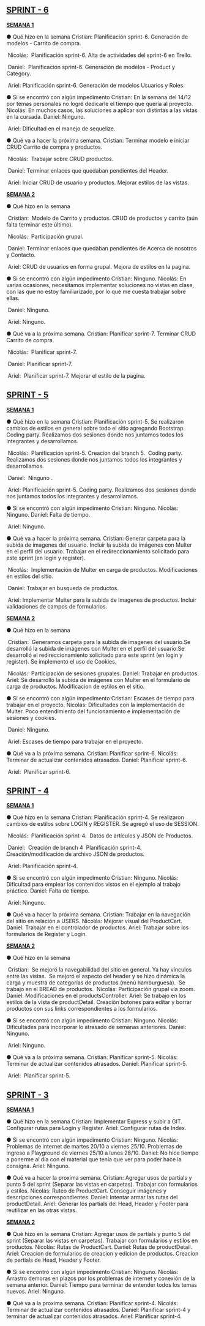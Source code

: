 ## **<u>SPRINT - 6</u>**

**<u>SEMANA 1</u>**

● Qué hizo en la semana
	Cristian: 
				Planificación sprint-6. 
				Generación de modelos - Carrito de compra.

​	Nicolás: 
​				Planificación sprint-6. 																																 				Alta de actividades del sprint-6 en Trello.

​	Daniel: 
​				Planificación sprint-6.  																																	 				Generación de modelos - Product y Category.

​	 Ariel:                                                                                                                                                                                               				Planificación sprint-6. 																																			 				Generación de modelos Usuarios y Roles. 

● Si se encontró con algún impedimento
	Cristian: 
				En la semana del 14/12 por temas personales no logré dedicarle el tiempo que quería al proyecto.
	Nicolás:
				En muchos casos, las soluciones a aplicar son distintas a las vistas en la cursada.
	Daniel:                                                                                                                       														      				Ninguno. 				                    	

​	Ariel:                                                                                                                                                                                                				Dificultad en el manejo de sequelize.

● Qué va a hacer la próxima semana.
	Cristian:
				Terminar modelo e iniciar CRUD Carrito de compra y productos.

​	Nicolás:
​                Trabajar sobre CRUD productos. 																							 

​	Daniel: 																																							         	    				Terminar enlaces que quedaban pendientes del Header.

​    Ariel:                                                                                                                                                                                                 				Iniciar CRUD de usuario y productos. 																	 											 				Mejorar estilos de las vistas.

**<u>SEMANA 2</u>**

● Qué hizo en la semana

​	Cristian: 
​				Modelo de Carrito y productos. CRUD de productos y carrito (aún falta terminar este último).

​	Nicolás:
​                Participación grupal.                                                                                                                                                             	

​	Daniel:                                                                                                                                                                                				Terminar enlaces que quedaban pendientes de Acerca de nosotros y Contacto.                                                                                                                                                      	

​	Ariel:                                                                                                                                                                                                    				CRUD de usuarios en forma grupal.																											 	 				Mejora de estilos en la pagina.									 											 		 		 				

● Si se encontró con algún impedimento
	Cristian: 
				Ninguno.
	Nicolás:
				En varias ocasiones, necesitamos implementar soluciones no vistas en clase, con las que no estoy familiarizado, por lo que me cuesta trabajar sobre ellas. 																									 															 				

​	Daniel:                                                                                                                                                                                    				Ninguno.                                                                                               	

​	Ariel:																																				                                                   				Ninguno.

● Qué va a la próxima semana.
	Cristian:
				Planificar sprint-7.																																																				 				Terminar CRUD Carrito de compra.

​	Nicolás:
​				Planificar sprint-7.                                                                                                                              		

​	Daniel:                                                                                                                                                                                				Planificar sprint-7.

​	Ariel:
​				Planificar sprint-7.																																		 	 				Mejorar el estilo de la pagina.



## **<u>SPRINT - 5</u>**

**<u>SEMANA 1</u>**

● Qué hizo en la semana
	Cristian: 
				Planificación sprint-5. 
				Se realizaron cambios de estilos en general sobre todo el sitio agregando Bootstrap.
				Coding party. Realizamos dos sesiones donde nos juntamos todos los integrantes y desarrollamos. 

​	Nicolás: 
​				Planificación sprint-5. 																																 				Creacion del branch 5.
​				Coding party. Realizamos dos sesiones donde nos juntamos todos los integrantes y desarrollamos.

​	Daniel: 
​				Ninguno .      

​	 Ariel:                                                                                                                                                                                               				Planificación sprint-5. 																																			 				Coding party. Realizamos dos sesiones donde nos juntamos todos los integrantes y desarrollamos. 

● Si se encontró con algún impedimento
	Cristian: 
				Ninguno.
	Nicolás:
				Ninguno.
	Daniel:                                                                                                                       														      				Falta de tiempo. 				                    	

​	Ariel:                                                                                                                                                                                                				Ninguno.

● Qué va a hacer la próxima semana.
	Cristian:
				Generar carpeta para la subida de imagenes del usuario.
				Incluir la subida de imágenes con Multer en el perfil del usuario.
				Trabajar en el redireccionamiento solicitado para este sprint (en login y register).

​	Nicolás:
​                Implementación de Multer en carga de productos. 																							    				Modificaciones en estilos del sitio.

​	Daniel: 																																							         	    				Trabajar en busqueda de productos.

​    Ariel:                                                                                                                                                                                                 				Implementar Multer para la subida de imagenes de productos. 																	 				Incluir validaciones de campos de formularios.

**<u>SEMANA 2</u>**

● Qué hizo en la semana

​	Cristian: 
​				Generamos carpeta para la subida de imagenes del usuario.
​				Se desarrolló la subida de imágenes con Multer en el perfil del usuario.
​				Se desarrolló el redireccionamiento solicitado para este sprint (en login y register).											   				Se implementó el uso de Cookies.

​	Nicolás:
​                Participación de sesiones grupales.                                                                                                                                                             	Daniel:                                                                                                                                                                                				Trabajar en productos.                                                                                                                                                      	Ariel:                                                                                                                                                                                                    				Se desarrolló la subida de imágenes con Multer en el formulario de carga de productos.									 				Modificacion de estilos en el sitio.

● Si se encontró con algún impedimento
	Cristian: 
				Escases de tiempo para trabajar en el proyecto.
	Nicolás:
				Dificultades con la implementación de Multer. 																									 				Poco entendimiento del funcionamiento e implementación de sesiones y cookies.                                                                      

​	Daniel:                                                                                                                                                                                    				Ninguno.                                                                                               	

​	Ariel:																																				                                                   				Escases de tiempo para trabajar en el proyecto.

● Qué va a la próxima semana.
	Cristian:
				Planificar sprint-6.
	Nicolás:
				Terminar de actualizar contenidos atrasados.                                                                                                                              	Daniel:                                                                                                                                                                                				Planificar sprint-6.

​	Ariel:
​				Planificar sprint-6.



## **<u>SPRINT - 4</u>**

**<u>SEMANA 1</u>**

● Qué hizo en la semana
	Cristian: 
				Planificación sprint-4. 
				Se realizaron cambios de estilos sobre LOGIN y REGISTER.
				Se agregó el uso de SESSION. 

​	Nicolás: 
​				Planificación sprint-4. 
​				Datos de artículos y JSON de Productos.

​	Daniel: 
​				Creación de branch 4
​				Planificación sprint-4. 
​				Creación/modificación de archivo JSON de productos.      

​	 Ariel:                                                                                                                                                                                               				Planificación sprint-4.

● Si se encontró con algún impedimento
	Cristian: 
				Ninguno.
	Nicolás:
				Dificultad para emplear los contenidos vistos en el ejemplo al trabajo práctico.
	Daniel:                                                                                                                       														      				Falta de tiempo. 				                    	

​	Ariel:                                                                                                                                                                                                				Ninguno.

● Qué va a hacer la próxima semana.
	Cristian:
				Trabajar en la navegación del sitio en relación a USERS.
	Nicolás:
                Mejorar visual del ProductCart.
	Daniel: 																																							         	    				Trabajar en el controlador de productos.                                                                                                                          	Ariel:                                                                                                                                                                                                 				Trabajar sobre los formularios de Register y Login.

**<u>SEMANA 2</u>**

● Qué hizo en la semana

​	Cristian: 
​				Se mejoró la navegabilidad del sitio en general. Ya hay vínculos entre las vistas.
​				Se mejoró el aspecto del header y se hizo dinámica la carga y muestra de categorías de productos (menú 	hamburguesa).
​				Se trabajo en el BREAD de productos.
​	Nicolás:
​                Participación grupal vía zoom.                                                                                                                                                             	Daniel:                                                                                                                                                                                				Modificaciones en el productsController.                                                                                                                                                      	Ariel:                                                                                                                                                                                                    				Se trabajo en los estilos de la vista de productDetail.																				  				Creación botones para editar y borrar productos con sus links correspondientes a los formularios.

● Si se encontró con algún impedimento
	Cristian: 
				Ninguno.
	Nicolás:
				Dificultades para incorporar lo atrasado de semanas anteriores.                                                                 		              	Daniel:                                                                                                                                                                                    				Ninguno.                                                                                               	

​	Ariel:																																				                                                   				Ninguno.

● Qué va a la próxima semana.
	Cristian:
				Planificar sprint-5.
	Nicolás:
				Terminar de actualizar contenidos atrasados.                                                                                                                              	Daniel:                                                                                                                                                                                				Planificar sprint-5.

​	Ariel:
​				Planificar sprint-5.



## **<u>SPRINT - 3</u>**

**<u>SEMANA 1</u>**

● Qué hizo en la semana
	Cristian: 
				Implementar Express y subir a GIT.
				Configurar rutas para Login y Register.                                                                                                                              	Ariel:                                                                                                                                                                                               				Configurar rutas de Index.

● Si se encontró con algún impedimento
	Cristian: 
				Ninguno.
	Nicolás:
				Problemas de internet de martes 20/10 a viernes 25/10.
				Problemas de ingreso a Playground de viernes 25/10 a lunes 28/10.                                                                 	Daniel:                                                                                                                       														      				No hice tiempo a ponerme al día con el material que tenía que ver para poder hace la consigna. 				                    	Ariel:                                                                                                                                                                                                				Ninguno.

● Qué va a hacer la proxima semana.
	Cristian:
				Agregar usos de partials y punto 5 del sprint (Separar las vistas en carpetas).
				Trabajar con formularios y estilos.
	Nicolás:
                Ruteo de ProductCart.
				Conseguir imágenes y descripciones correspondientes.
	Daniel: 																																							         	    				Intentar armar las rutas del productDetail.                                                                                                                          	Ariel:                                                                                                                                                                                                 				Generar los partials del Head, Header y Footer para reutilizar en las otras vistas.

**<u>SEMANA 2</u>**

● Qué hizo en la semana
	Cristian: 
				Agregar usos de partials y punto 5 del sprint (Separar las vistas en carpetas).
				Trabajar con formularios y estilos en productos.
	Nicolás:
                Rutas de ProductCart.                                                                                                                                                             	Daniel:                                                                                                                                                                                				Rutas de productDetail.                                                                                                                                                      	Ariel:                                                                                                                                                                                                    				Creacion de formularios de creacion y edicion de productos.																				  				Creacion de partials de Head, Header y Footer.

● Si se encontró con algún impedimento
	Cristian: 
				Ninguno.
	Nicolás:
				Arrastro demoras en plazos por los problemas de internet y conexión de la semana anterior.                                                                 	Daniel:                                                                                                                                                                                    				Tiempo para terminar de entender todos los temas nuevos.                                                                                               	Ariel:																																				                                                   				Ninguno.

● Qué va a la proxima semana.
	Cristian:
				Planificar sprint-4.
	Nicolás:
				Terminar de actualizar contenidos atrasados.                                                                                                                              	Daniel:                                                                                                                                                                                				Planificar sprint-4 y terminar de actualizar contenidos atrasados.								                                                       	Ariel:
				Planificar sprint-4.